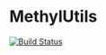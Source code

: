 # MethylUtils

[![Build Status](https://travis-ci.org/nw11/MethylUtils.jl.png)](https://travis-ci.org/nw11/MethylUtils.jl)
